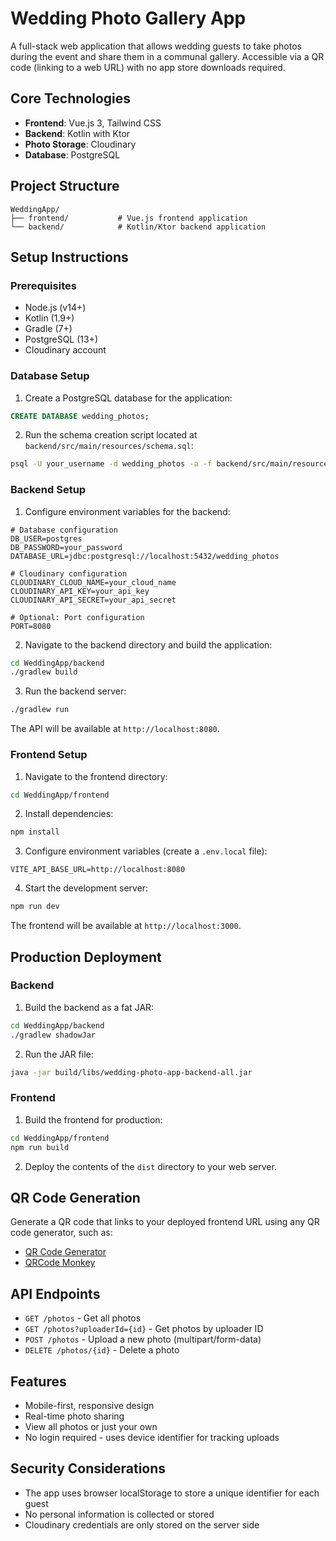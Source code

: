 # Wedding Photo Gallery App

A full-stack web application that allows wedding guests to take photos during the event and share them in a communal gallery. Accessible via a QR code (linking to a web URL) with no app store downloads required.

## Core Technologies

- **Frontend**: Vue.js 3, Tailwind CSS
- **Backend**: Kotlin with Ktor
- **Photo Storage**: Cloudinary
- **Database**: PostgreSQL

## Project Structure

```
WeddingApp/
├── frontend/           # Vue.js frontend application
└── backend/            # Kotlin/Ktor backend application
```

## Setup Instructions

### Prerequisites

- Node.js (v14+)
- Kotlin (1.9+)
- Gradle (7+)
- PostgreSQL (13+)
- Cloudinary account

### Database Setup

1. Create a PostgreSQL database for the application:

```sql
CREATE DATABASE wedding_photos;
```

2. Run the schema creation script located at `backend/src/main/resources/schema.sql`:

```bash
psql -U your_username -d wedding_photos -a -f backend/src/main/resources/schema.sql
```

### Backend Setup

1. Configure environment variables for the backend:

```
# Database configuration
DB_USER=postgres
DB_PASSWORD=your_password
DATABASE_URL=jdbc:postgresql://localhost:5432/wedding_photos

# Cloudinary configuration
CLOUDINARY_CLOUD_NAME=your_cloud_name
CLOUDINARY_API_KEY=your_api_key
CLOUDINARY_API_SECRET=your_api_secret

# Optional: Port configuration
PORT=8080
```

2. Navigate to the backend directory and build the application:

```bash
cd WeddingApp/backend
./gradlew build
```

3. Run the backend server:

```bash
./gradlew run
```

The API will be available at `http://localhost:8080`.

### Frontend Setup

1. Navigate to the frontend directory:

```bash
cd WeddingApp/frontend
```

2. Install dependencies:

```bash
npm install
```

3. Configure environment variables (create a `.env.local` file):

```
VITE_API_BASE_URL=http://localhost:8080
```

4. Start the development server:

```bash
npm run dev
```

The frontend will be available at `http://localhost:3000`.

## Production Deployment

### Backend

1. Build the backend as a fat JAR:

```bash
cd WeddingApp/backend
./gradlew shadowJar
```

2. Run the JAR file:

```bash
java -jar build/libs/wedding-photo-app-backend-all.jar
```

### Frontend

1. Build the frontend for production:

```bash
cd WeddingApp/frontend
npm run build
```

2. Deploy the contents of the `dist` directory to your web server.

## QR Code Generation

Generate a QR code that links to your deployed frontend URL using any QR code generator, such as:

- [QR Code Generator](https://www.qr-code-generator.com/)
- [QRCode Monkey](https://www.qrcode-monkey.com/)

## API Endpoints

- `GET /photos` - Get all photos
- `GET /photos?uploaderId={id}` - Get photos by uploader ID
- `POST /photos` - Upload a new photo (multipart/form-data)
- `DELETE /photos/{id}` - Delete a photo

## Features

- Mobile-first, responsive design
- Real-time photo sharing
- View all photos or just your own
- No login required - uses device identifier for tracking uploads

## Security Considerations

- The app uses browser localStorage to store a unique identifier for each guest
- No personal information is collected or stored
- Cloudinary credentials are only stored on the server side